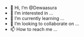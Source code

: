 - 👋 Hi, I’m @Dewaasura
- 👀 I’m interested in ...
- 🌱 I’m currently learning ...
- 💞️ I’m looking to collaborate on ...
- 📫 How to reach me ...

<!---
Dewaasura/Dewaasura is a ✨ special ✨ repository because its `README.md` (this file) appears on your GitHub profile.
You can click the Preview link to take a look at your changes.
--->
